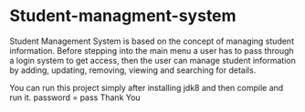 # Student-managment-system
Student Management System is based on the concept of managing student information. Before stepping into the main menu a user has to pass through a login system to get access, then the user can manage student information by adding, updating, removing, viewing and searching for details.

You can run this project simply after installing jdk8 and then compile and run it.
password = pass
Thank You
